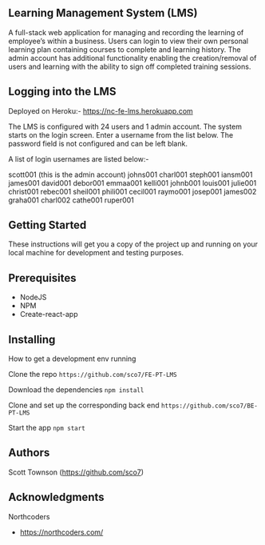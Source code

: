 ## Learning Management System (LMS)

A full-stack web application for managing and recording the learning of employee’s within a business.  Users can login to view their own personal learning plan containing courses to complete and learning history.  The admin account has additional functionality enabling the creation/removal of users and learning with the ability to sign off completed training sessions.

## Logging into the LMS

Deployed on Heroku:-  https://nc-fe-lms.herokuapp.com 

The LMS is configured with 24 users and 1 admin account.  The system starts on the login screen. Enter a username from the list below.  The password field is not configured and can be left blank.

A list of login usernames are listed below:-

scott001 (this is the admin account)
johns001
charl001
steph001
iansm001
james001
david001
debor001
emmaa001
kelli001
johnb001
louis001
julie001
christ001
rebec001
sheil001
phili001
cecil001
raymo001
josep001
james002
graha001
charl002
cathe001
ruper001

## Getting Started

These instructions will get you a copy of the project up and running on your local machine for development and testing purposes.

## Prerequisites

* NodeJS
* NPM
* Create-react-app

## Installing

How to get a development env running

Clone the repo
```​https://github.com/sco7/FE-PT-LMS```

Download the dependencies
```npm install```

Clone and set up the corresponding back end
```https://github.com/sco7/BE-PT-LMS```

Start the app
```npm start```

## Authors

Scott Townson (https://github.com/sco7)

## Acknowledgments

Northcoders
* https://northcoders.com/